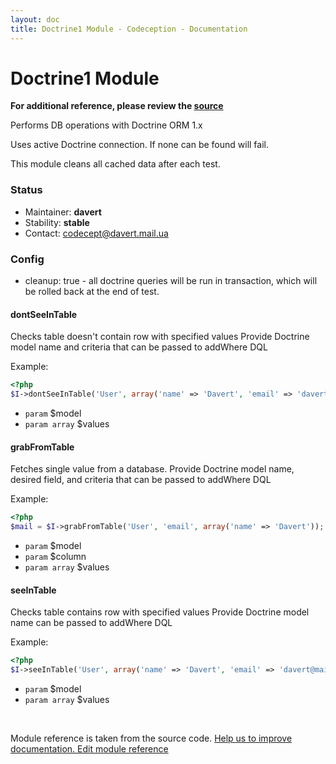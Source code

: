 ```yaml
---
layout: doc
title: Doctrine1 Module - Codeception - Documentation
---
```


# Doctrine1 Module

**For additional reference, please review the [source](https://github.com/Codeception/Codeception/tree/2.0/src/Codeception/Module/Doctrine1.php)**


Performs DB operations with Doctrine ORM 1.x

Uses active Doctrine connection. If none can be found will fail.

This module cleans all cached data after each test.

### Status

* Maintainer: **davert**
* Stability: **stable**
* Contact: codecept@davert.mail.ua

### Config
* cleanup: true - all doctrine queries will be run in transaction, which will be rolled back at the end of test.










































#### dontSeeInTable
 
Checks table doesn't contain row with specified values
Provide Doctrine model name and criteria that can be passed to addWhere DQL

Example:

``` php
<?php
$I->dontSeeInTable('User', array('name' => 'Davert', 'email' => 'davert@mail.com'));

```

 * `param` $model
 * `param array` $values





#### grabFromTable
 
Fetches single value from a database.
Provide Doctrine model name, desired field, and criteria that can be passed to addWhere DQL

Example:

``` php
<?php
$mail = $I->grabFromTable('User', 'email', array('name' => 'Davert'));

```

 * `param` $model
 * `param` $column
 * `param array` $values






#### seeInTable
 
Checks table contains row with specified values
Provide Doctrine model name can be passed to addWhere DQL

Example:

``` php
<?php
$I->seeInTable('User', array('name' => 'Davert', 'email' => 'davert@mail.com'));

```

 * `param` $model
 * `param array` $values

<p>&nbsp;</p><div class="alert alert-warning">Module reference is taken from the source code. <a href="https://github.com/Codeception/Codeception/tree/2.0/src/Codeception/Module/Doctrine1.php">Help us to improve documentation. Edit module reference</a>

